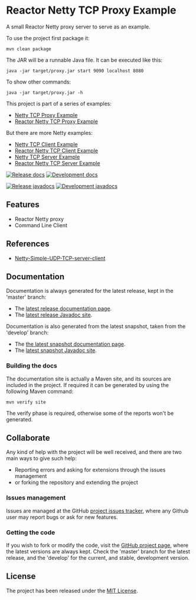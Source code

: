 # Reactor Netty TCP Proxy Example

A small Reactor Netty proxy server to serve as an example.

To use the project first package it:

```
mvn clean package
```

The JAR will be a runnable Java file. It can be executed like this:

```
java -jar target/proxy.jar start 9090 localhost 8080
```

To show other commands:

```
java -jar target/proxy.jar -h
```

This project is part of a series of examples:
- [Netty TCP Proxy Example](https://github.com/Bernardo-MG/netty-tcp-proxy-example)
- [Reactor Netty TCP Proxy Example](https://github.com/Bernardo-MG/reactor-netty-tcp-proxy-example)

But there are more Netty examples:
- [Netty TCP Client Example](https://github.com/Bernardo-MG/netty-tcp-client-example)
- [Reactor Netty TCP Client Example](https://github.com/Bernardo-MG/reactor-netty-tcp-client-example)
- [Netty TCP Server Example](https://github.com/Bernardo-MG/netty-tcp-server-example)
- [Reactor Netty TCP Server Example](https://github.com/Bernardo-MG/reactor-netty-tcp-server-example)

[![Release docs](https://img.shields.io/badge/docs-release-blue.svg)][site-release]
[![Development docs](https://img.shields.io/badge/docs-develop-blue.svg)][site-develop]

[![Release javadocs](https://img.shields.io/badge/javadocs-release-blue.svg)][javadoc-release]
[![Development javadocs](https://img.shields.io/badge/javadocs-develop-blue.svg)][javadoc-develop]

## Features

- Reactor Netty proxy
- Command Line Client

## References

- [Netty-Simple-UDP-TCP-server-client](https://github.com/narkhedesam/Netty-Simple-UDP-TCP-server-client)

## Documentation

Documentation is always generated for the latest release, kept in the 'master' branch:

- The [latest release documentation page][site-release].
- The [latest release Javadoc site][javadoc-release].

Documentation is also generated from the latest snapshot, taken from the 'develop' branch:

- The [the latest snapshot documentation page][site-develop].
- The [latest snapshot Javadoc site][javadoc-develop].

### Building the docs

The documentation site is actually a Maven site, and its sources are included in the project. If required it can be generated by using the following Maven command:

```
mvn verify site
```

The verify phase is required, otherwise some of the reports won't be generated.

## Collaborate

Any kind of help with the project will be well received, and there are two main ways to give such help:

- Reporting errors and asking for extensions through the issues management
- or forking the repository and extending the project

### Issues management

Issues are managed at the GitHub [project issues tracker][issues], where any Github user may report bugs or ask for new features.

### Getting the code

If you wish to fork or modify the code, visit the [GitHub project page][scm], where the latest versions are always kept. Check the 'master' branch for the latest release, and the 'develop' for the current, and stable, development version.

## License

The project has been released under the [MIT License][license].

[issues]: https://github.com/bernardo-mg/reactor-netty-tcp-proxy-example/issues
[javadoc-develop]: https://docs.bernardomg.com/development/maven/reactor-netty-tcp-proxy-example/apidocs
[javadoc-release]: https://docs.bernardomg.com/maven/reactor-netty-tcp-proxy-example/apidocs
[license]: https://www.opensource.org/licenses/mit-license.php
[scm]: https://github.com/bernardo-mg/reactor-netty-tcp-proxy-example
[site-develop]: https://docs.bernardomg.com/development/maven/reactor-netty-tcp-proxy-example
[site-release]: https://docs.bernardomg.com/maven/reactor-netty-tcp-proxy-example
